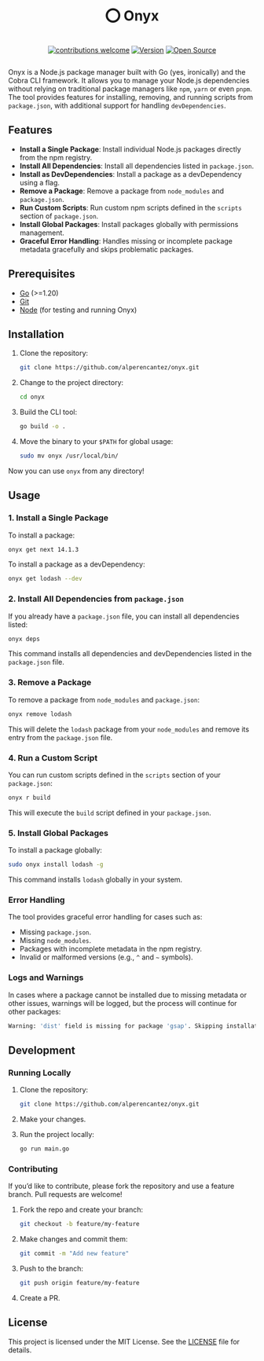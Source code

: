 <h1 align="center">⭕️ Onyx</h1>

<div style="display:flex; justify-content:center">

[![contributions welcome](https://img.shields.io/badge/contributions-welcome-brightgreen.svg?style=flat)](https://github.com/dwyl/esta/issues)
[![Version](https://badge.fury.io/gh/tterb%2FHyde.svg)](https://badge.fury.io/gh/tterb%2FHyde)
[![Open Source](https://badges.frapsoft.com/os/v1/open-source.svg?v=103)](https://opensource.org/)

</div>

Onyx is a Node.js package manager built with Go (yes, ironically) and the Cobra CLI framework. It allows you to manage your Node.js dependencies without relying on traditional package managers like `npm`, `yarn` or even `pnpm`. The tool provides features for installing, removing, and running scripts from `package.json`, with additional support for handling `devDependencies`.

## Features

- **Install a Single Package**: Install individual Node.js packages directly from the npm registry.
- **Install All Dependencies**: Install all dependencies listed in `package.json`.
- **Install as DevDependencies**: Install a package as a devDependency using a flag.
- **Remove a Package**: Remove a package from `node_modules` and `package.json`.
- **Run Custom Scripts**: Run custom npm scripts defined in the `scripts` section of `package.json`.
- **Install Global Packages**: Install packages globally with permissions management.
- **Graceful Error Handling**: Handles missing or incomplete package metadata gracefully and skips problematic packages.

## Prerequisites

- [Go](https://golang.org/doc/install) (>=1.20)
- [Git](https://git-scm.com/downloads)
- [Node](https://nodejs.org) (for testing and running Onyx)

## Installation

1. Clone the repository:

   ```bash
   git clone https://github.com/alperencantez/onyx.git
   ```

2. Change to the project directory:

   ```bash
   cd onyx
   ```

3. Build the CLI tool:

   ```bash
   go build -o .
   ```

4. Move the binary to your `$PATH` for global usage:

   ```bash
   sudo mv onyx /usr/local/bin/
   ```

Now you can use `onyx` from any directory!

## Usage

### 1. Install a Single Package

To install a package:

```bash
onyx get next 14.1.3
```

To install a package as a devDependency:

```bash
onyx get lodash --dev
```

### 2. Install All Dependencies from `package.json`

If you already have a `package.json` file, you can install all dependencies listed:

```bash
onyx deps
```

This command installs all dependencies and devDependencies listed in the `package.json` file.

### 3. Remove a Package

To remove a package from `node_modules` and `package.json`:

```bash
onyx remove lodash
```

This will delete the `lodash` package from your `node_modules` and remove its entry from the `package.json` file.

### 4. Run a Custom Script

You can run custom scripts defined in the `scripts` section of your `package.json`:

```bash
onyx r build
```

This will execute the `build` script defined in your `package.json`.

### 5. Install Global Packages

To install a package globally:

```bash
sudo onyx install lodash -g
```

This command installs `lodash` globally in your system.

### Error Handling

The tool provides graceful error handling for cases such as:

- Missing `package.json`.
- Missing `node_modules`.
- Packages with incomplete metadata in the npm registry.
- Invalid or malformed versions (e.g., `^` and `~` symbols).

### Logs and Warnings

In cases where a package cannot be installed due to missing metadata or other issues, warnings will be logged, but the process will continue for other packages:

```bash
Warning: 'dist' field is missing for package 'gsap'. Skipping installation.
```

## Development

### Running Locally

1. Clone the repository:

   ```bash
   git clone https://github.com/alperencantez/onyx.git
   ```

2. Make your changes.

3. Run the project locally:

   ```bash
   go run main.go
   ```

### Contributing

If you’d like to contribute, please fork the repository and use a feature branch. Pull requests are welcome!

1. Fork the repo and create your branch:

   ```bash
   git checkout -b feature/my-feature
   ```

2. Make changes and commit them:

   ```bash
   git commit -m "Add new feature"
   ```

3. Push to the branch:

   ```bash
   git push origin feature/my-feature
   ```

4. Create a PR.

## License

This project is licensed under the MIT License. See the [LICENSE](LICENSE) file for details.
